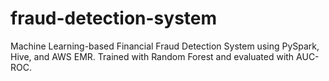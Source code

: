 # fraud-detection-system
Machine Learning-based Financial Fraud Detection System using PySpark, Hive, and AWS EMR. Trained with Random Forest and evaluated with AUC-ROC.
